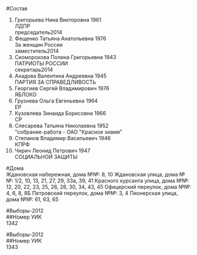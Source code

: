 #Состав  
1. Григорьева Нина Викторовна 1961  
    ЛДПР  
    председатель2014  
2. Фещенко Татьяна Анатольевна 1976  
    За женщин России  
    заместитель2014  
3. Скоморохова Полина Григорьевна 1943  
    ПАТРИОТЫ РОССИИ  
    секретарь2014  
4. Ахадова Валентина Андреевна 1945  
    ПАРТИЯ ЗА СПРАВЕДЛИВОСТЬ  
5. Георгиев Сергей Владимирович 1976  
    ЯБЛОКО  
6. Грузнева Ольга Евгеньевна 1964  
    ЕР  
7. Кузовлева Зинаида Борисовна 1966  
    СР  
8. Слесарева Татьяна Николаевна 1952  
    "собрание-работа - ОАО "Красное знамя"  
9. Степанов Владимир Васильевич 1946  
    КПРФ  
10. Чирич Леонид Петрович 1947  
    СОЦИАЛЬНОЙ ЗАЩИТЫ  
  
#Дома  
Ждановская набережная, дома №№: 8, 10 Ждановская улица, дома №№: 1/2, 10, 13, 21, 27, 29, 33а, 39, 41 Красного курсанта улица, дома №№: 12, 20, 22, 23, 25, 26, 28, 30, 34, 43, 45 Офицерский переулок, дома №№: 4, 6, 8, 8Б Петровский переулок, дома №№: 3, 4 Пионерская улица, дома №№: 61, 63, 65  
  
#Выборы-2012  
##Номер УИК  
1342  
  
#Выборы-2012  
##Номер УИК  
1343  
